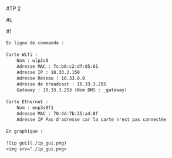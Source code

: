 #TP 2

#I.

#1

    En ligne de commande :

    Carte Wifi :
        Nom : wlp2s0
        Adresse MAC : 7c:b0:c2:df:05:61
        Adresse IP : 10.33.2.150
        Adresse Réseau : 10.33.0.0
        Adresse de broadcast : 10.33.3.255
        Gateway : 10.33.3.253 (Nom DNS : _gateway)

    Carte Ethernet :
        Nom : enp3s0f1
        Adresse MAC : 70:4d:7b:35:a4:8f
        Adresse IP Pas d'adresse car la carte n'est pas connectée

    En graphique :

    ![ip gui](./ip_gui.png)
    <img srv="./ip_gui.png>